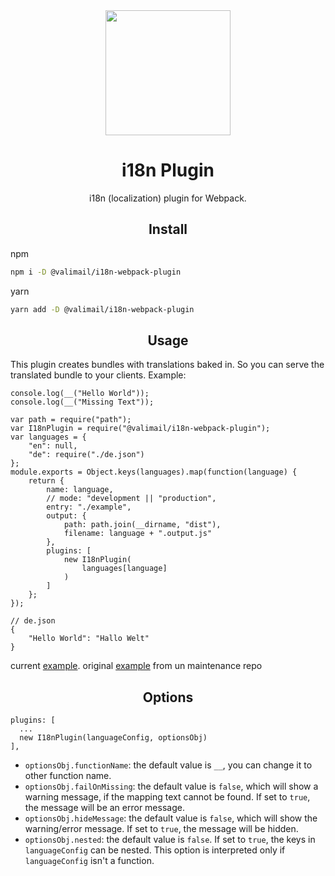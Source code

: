 <div align="center">
  <!-- replace with accurate logo e.g from https://worldvectorlogo.com/ -->
  <a href="https://github.com/webpack/webpack">
    <img width="200" height="200" vspace="" hspace="25"
      src="https://cdn.rawgit.com/webpack/media/e7485eb2/logo/icon.svg">
  </a>
  <h1>i18n Plugin</h1>
  <p>i18n (localization) plugin for Webpack.<p>
</div>

<h2 align="center">Install</h2>

npm

```bash
npm i -D @valimail/i18n-webpack-plugin
```

yarn

```bash
yarn add -D @valimail/i18n-webpack-plugin
```

<h2 align="center">Usage</h2>

This plugin creates bundles with translations baked in. So you can serve the translated bundle to your clients.
Example:

```
console.log(__("Hello World"));
console.log(__("Missing Text"));
```

```
var path = require("path");
var I18nPlugin = require("@valimail/i18n-webpack-plugin");
var languages = {
	"en": null,
	"de": require("./de.json")
};
module.exports = Object.keys(languages).map(function(language) {
	return {
		name: language,
		// mode: "development || "production",
		entry: "./example",
		output: {
			path: path.join(__dirname, "dist"),
			filename: language + ".output.js"
		},
		plugins: [
			new I18nPlugin(
				languages[language]
			)
		]
	};
});
```

```
// de.json
{
	"Hello World": "Hallo Welt"
}
```

current [example](https://github.com/zainulbr/i18n-webpack-plugin/tree/master/example).
original [example](https://github.com/webpack/webpack/tree/v4.0.0/examples/i18n) from un maintenance repo

<h2 align="center">Options</h2>

```
plugins: [
  ...
  new I18nPlugin(languageConfig, optionsObj)
],
```

- `optionsObj.functionName`: the default value is `__`, you can change it to other function name.
- `optionsObj.failOnMissing`: the default value is `false`, which will show a warning message, if the mapping text cannot be found. If set to `true`, the message will be an error message.
- `optionsObj.hideMessage`: the default value is `false`, which will show the warning/error message. If set to `true`, the message will be hidden.
- `optionsObj.nested`: the default value is `false`. If set to `true`, the keys in `languageConfig` can be nested. This option is interpreted only if `languageConfig` isn't a function.

